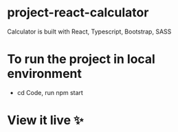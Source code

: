 # project-react-calculator

Calculator is built with React, Typescript, Bootstrap, SASS

# To run the project in local environment
  - cd Code, run npm start
 
# View it live ✨

